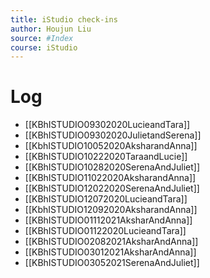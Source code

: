 ```yaml
---
title: iStudio check-ins
author: Houjun Liu
source: #Index 
course: iStudio
---
```


# Log
- [[KBhISTUDIO09302020LucieandTara]]
- [[KBhISTUDIO09302020JulietandSerena]]
- [[KbhISTUDIO10052020AksharandAnna]]
- [[KBhISTUDIO10222020TaraandLucie]]
- [[KBhISTUDIO10282020SerenaAndJuliet]]
- [[KBhISTUDIO11022020AksharandAnna]]
- [[KBhISTUDIO12022020SerenaAndJuliet]]
- [[KBhISTUDIO12072020LucieandTara]]
- [[KbhISTUDIO12092020AksharandAnna]]
- [[KBhISTUDIO01112021AksharAndAnna]]
- [[KBhISTUDIO01122020LucieandTara]] 
- [[KBhISTUDIO02082021AksharAndAnna]]
- [[KBhISTUDIO03012021AksharAndAnna]] 
- [[KBhISTUDIO03052021SerenaAndJuliet]]

